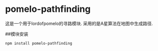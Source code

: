 # pomelo-pathfinding
这是一个用于lordofpomelo的寻路模块.
采用的是A星算法在地图中生成路径.

##模块安装
```
npm install pomelo-pathfinding
```

